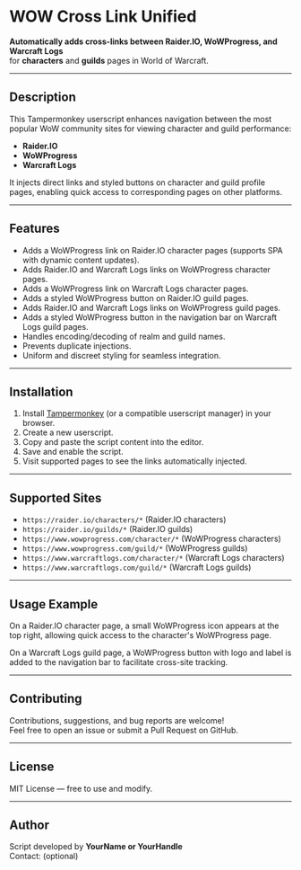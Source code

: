 # WOW Cross Link Unified

**Automatically adds cross-links between Raider.IO, WoWProgress, and Warcraft Logs**  
for **characters** and **guilds** pages in World of Warcraft.

---

## Description

This Tampermonkey userscript enhances navigation between the most popular WoW community sites for viewing character and guild performance:

- **Raider.IO**  
- **WoWProgress**  
- **Warcraft Logs**

It injects direct links and styled buttons on character and guild profile pages, enabling quick access to corresponding pages on other platforms.

---

## Features

- Adds a WoWProgress link on Raider.IO character pages (supports SPA with dynamic content updates).  
- Adds Raider.IO and Warcraft Logs links on WoWProgress character pages.  
- Adds a WoWProgress link on Warcraft Logs character pages.  
- Adds a styled WoWProgress button on Raider.IO guild pages.  
- Adds Raider.IO and Warcraft Logs links on WoWProgress guild pages.  
- Adds a styled WoWProgress button in the navigation bar on Warcraft Logs guild pages.  
- Handles encoding/decoding of realm and guild names.  
- Prevents duplicate injections.  
- Uniform and discreet styling for seamless integration.

---

## Installation

1. Install [Tampermonkey](https://www.tampermonkey.net/) (or a compatible userscript manager) in your browser.  
2. Create a new userscript.  
3. Copy and paste the script content into the editor.  
4. Save and enable the script.  
5. Visit supported pages to see the links automatically injected.

---

## Supported Sites

- `https://raider.io/characters/*` (Raider.IO characters)  
- `https://raider.io/guilds/*` (Raider.IO guilds)  
- `https://www.wowprogress.com/character/*` (WoWProgress characters)  
- `https://www.wowprogress.com/guild/*` (WoWProgress guilds)  
- `https://www.warcraftlogs.com/character/*` (Warcraft Logs characters)  
- `https://www.warcraftlogs.com/guild/*` (Warcraft Logs guilds)

---

## Usage Example

On a Raider.IO character page, a small WoWProgress icon appears at the top right, allowing quick access to the character's WoWProgress page.

On a Warcraft Logs guild page, a WoWProgress button with logo and label is added to the navigation bar to facilitate cross-site tracking.

---

## Contributing

Contributions, suggestions, and bug reports are welcome!  
Feel free to open an issue or submit a Pull Request on GitHub.

---

## License

MIT License — free to use and modify.

---

## Author

Script developed by **YourName or YourHandle**  
Contact: (optional)
